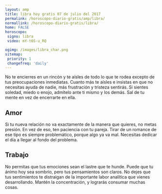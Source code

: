 ```yaml
---
layout: amp
title: libra hoy gratis 07 de julio del 2017 
permalink: /horoscopo-diario-gratis/amp/libra/
normallink: /horoscopo-diario-gratis/libra/
home: FALSE
horoscopo:
 signo: libra
 video: mY-t6S-u_RQ

ogimg: /images/libra_char.png
sitemap:
 priority: 1
 changefreq: 'daily'
---
```



No te encierres en un rincón y te aísles de todo lo que te rodea excepto de tus preocupaciones inmediatas. Cuanto más te aísles e insistas en que no necesitas ayuda de nadie, más frustración y tristeza sentirás. Si sientes soledad, miedo o enojo, admítelo ante ti mismo y los demás. Sal de tu mente en vez de encerrarte en ella.

## Amor

Si tu nueva relación no va exactamente de la manera que quieres, no metas presión. En vez de eso, ten paciencia con tu pareja. Tirar de un romance de ese tipo es siempre problemático, porque algo ya va mal. Necesitas dedicar el día a llegar al fondo del problema.

## Trabajo

No permitas que tus emociones sean el lastre que te hunde. Puede que tu ánimo hoy sea sombrío, pero tus pensamientos son claros. No dejes que tus sentimientos te distraigan de la importante labor analítica que vienes desarrollando. Mantén la concentración, y lograrás consumar muchas cosas.